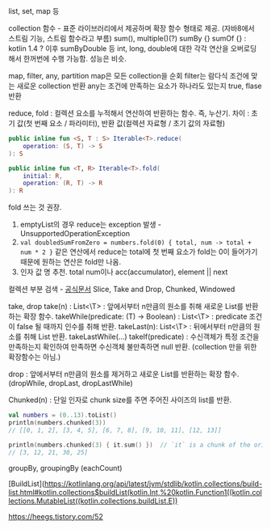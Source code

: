 list, set, map 등


collection 함수 - 표준 라이브러리에서 제공하며 확장 함수 형태로 제공.
(자바8에서 스트림 기능, 스트림 함수라고 부름)
sum(), multiple()(?)
sumBy {}
sumOf {} : kotlin 1.4 ? 이후 sumByDouble 등 int, long, double에 대한 각각 연산을 오버로딩해서 한꺼번에 수행 가능함. 성능은 비슷.




map, filter, any, partition
map은 모든 collection을 순회
filter는 람다식 조건에 맞는 새로운 collection 반환
any는 조건에 만족하는 요소가 하나라도 있는지 true, flase 반환



reduce, fold : 컬렉션 요소를 누적해서 연산하여 반환하는 함수. 즉, 누산기. 
차이 : 초기 값(첫 번째 요소 / 파라미터), 반환 값(컬렉션 자료형 / 초기 값의 자료형)
```kotlin
public inline fun <S, T : S> Iterable<T>.reduce(
    operation: (S, T) -> S
): S

public inline fun <T, R> Iterable<T>.fold(
    initial: R,
    operation: (R, T) -> R
): R
```
fold 쓰는 것 권장.
1. emptyList의 경우 reduce는 exception 발생 - UnsupportedOperationException
2. ```val doubledSumFromZero = numbers.fold(0) { total, num -> total + num * 2 }``` 같은 연산에서 reduce는 total에 첫 번째 요소가 fold는 0이 들어가기 때문에 원하는 연산은 fold만 나옴.
3. 인자 값 명 추천. total num이나 acc(accumulator), element || next


컬렉션 부분 검색 - [공식문서](https://kotlinlang.org/docs/collection-parts.html)
Slice, Take and Drop, Chunked, Windowed

take, drop 
take(n) : List<\T>  : 앞에서부터 n만큼의 원소를 취해 새로운 List를 반환하는 확장 함수.
takeWhile(predicate: (T) -> Boolean) : List<\T> : predicate 조건이 false 될 때까지 인수를 취해 반환.
takeLast(n): List<\T> :  뒤에서부터 n만큼의 원소를 취해 List 반환.
takeLastWhile(...)
takeIf(predicate) : 수신객체가 특정 조건을 만족하는지 확인하여 만족하면 수신객체 불만족하면 null 반환.
	(collection 만을 위한 확장함수는 아님.)

drop : 앞에서부터 n만큼의 원소를 제거하고 새로운 List를 반환하는 확장 함수.
(dropWhile, dropLast, dropLastWhile)


Chunked(n) : 단일 인자로 chunk size를 주면 주어진 사이즈의 list를 반환.
```kotlin
val numbers = (0..13).toList()
println(numbers.chunked(3))
// [[0, 1, 2], [3, 4, 5], [6, 7, 8], [9, 10, 11], [12, 13]]

println(numbers.chunked(3) { it.sum() })  // `it` is a chunk of the original collection
// [3, 12, 21, 30, 25]
```


groupBy, groupingBy (eachCount)


[BuildList](https://kotlinlang.org/api/latest/jvm/stdlib/kotlin.collections/build-list.html#kotlin.collections$buildList(kotlin.Int,%20kotlin.Function1((kotlin.collections.MutableList((kotlin.collections.buildList.E)) 


https://heegs.tistory.com/52